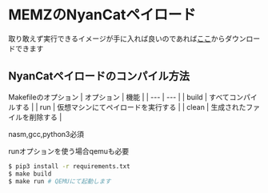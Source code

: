 # MEMZのNyanCatペイロード

取り敢えず実行できるイメージが手に入れば良いのであれば[ここ](https://github.com/ponta0/NyanCat-payload/suites/5871173302/artifacts/198103418)からダウンロードできます

## NyanCatペイロードのコンパイル方法


Makefileのオプション
| オプション | 機能 |
| --- | --- |
| build | すべてコンパイルする |
| run | 仮想マシンにてペイロードを実行する |
| clean | 生成されたファイルを削除する |


nasm,gcc,python3必須

runオプションを使う場合qemuも必要

```sh
$ pip3 install -r requirements.txt
$ make build
$ make run # QEMUにて起動します
```

